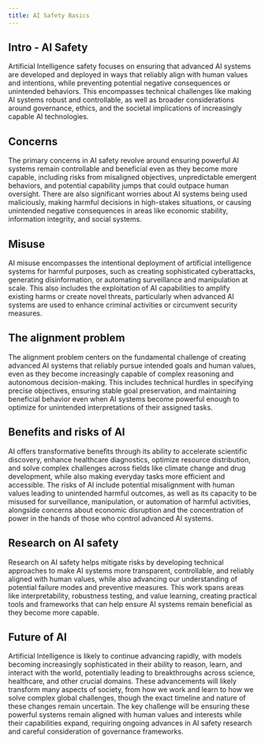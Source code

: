 ```yaml
---
title: AI Safety Basics
---
```


## Intro - AI Safety

Artificial Intelligence safety focuses on ensuring that advanced AI systems are developed and deployed in ways that reliably align with human values and intentions, while preventing potential negative consequences or unintended behaviors. This encompasses technical challenges like making AI systems robust and controllable, as well as broader considerations around governance, ethics, and the societal implications of increasingly capable AI technologies.

## Concerns

The primary concerns in AI safety revolve around ensuring powerful AI systems remain controllable and beneficial even as they become more capable, including risks from misaligned objectives, unpredictable emergent behaviors, and potential capability jumps that could outpace human oversight. There are also significant worries about AI systems being used maliciously, making harmful decisions in high-stakes situations, or causing unintended negative consequences in areas like economic stability, information integrity, and social systems.

## Misuse

AI misuse encompasses the intentional deployment of artificial intelligence systems for harmful purposes, such as creating sophisticated cyberattacks, generating disinformation, or automating surveillance and manipulation at scale. This also includes the exploitation of AI capabilities to amplify existing harms or create novel threats, particularly when advanced AI systems are used to enhance criminal activities or circumvent security measures.

## The alignment problem

The alignment problem centers on the fundamental challenge of creating advanced AI systems that reliably pursue intended goals and human values, even as they become increasingly capable of complex reasoning and autonomous decision-making. This includes technical hurdles in specifying precise objectives, ensuring stable goal preservation, and maintaining beneficial behavior even when AI systems become powerful enough to optimize for unintended interpretations of their assigned tasks.

## Benefits and risks of AI

AI offers transformative benefits through its ability to accelerate scientific discovery, enhance healthcare diagnostics, optimize resource distribution, and solve complex challenges across fields like climate change and drug development, while also making everyday tasks more efficient and accessible. The risks of AI include potential misalignment with human values leading to unintended harmful outcomes, as well as its capacity to be misused for surveillance, manipulation, or automation of harmful activities, alongside concerns about economic disruption and the concentration of power in the hands of those who control advanced AI systems.

## Research on AI safety

Research on AI safety helps mitigate risks by developing technical approaches to make AI systems more transparent, controllable, and reliably aligned with human values, while also advancing our understanding of potential failure modes and preventive measures. This work spans areas like interpretability, robustness testing, and value learning, creating practical tools and frameworks that can help ensure AI systems remain beneficial as they become more capable.

## Future of AI

Artificial Intelligence is likely to continue advancing rapidly, with models becoming increasingly sophisticated in their ability to reason, learn, and interact with the world, potentially leading to breakthroughs across science, healthcare, and other crucial domains. These advancements will likely transform many aspects of society, from how we work and learn to how we solve complex global challenges, though the exact timeline and nature of these changes remain uncertain. The key challenge will be ensuring these powerful systems remain aligned with human values and interests while their capabilities expand, requiring ongoing advances in AI safety research and careful consideration of governance frameworks.
